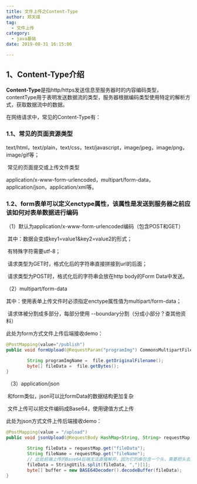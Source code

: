```yaml
---
title: 文件上传之Content-Type
author: 郑天祺
tag:
  - 文件上传
category:
  - java基础
date: 2019-08-31 16:15:00

---
```


## 1、Content-Type介绍

**Content-Type**是指http/https发送信息至服务器时的内容编码类型，contentType用于表明发送数据流的类型，服务器根据编码类型使用特定的解析方式，获取数据流中的数据。

在网络请求中，常见的Content-Type有：

### 	1.1、常见的页面资源类型

​	text/html，text/plain，text/css，text/javascript，image/jpeg，image/png，image/gif等；

​	常见的页面提交或上传文件类型	

​	application/x-www-form-urlencoded，multipart/form-data，application/json，application/xml等。

### 	1.2、form表单可以定义enctype属性，该属性是发送到服务器之前应该如何对表单数据进行编码

（1）默认为application/x-www-form-urlencoded编码（包含POST和GET）

​			其中：数据会变成key1=value1&key2=value2的形式；

​						有特殊字符需要utf-8；

​						请求类型为GET时，格式化后的字符串直接拼接到url的后面；

​						请求类型为POST时，格式化后的字符串会放在http body的Form Data中发送。

 （2）multipart/form-data

​			其中：使用表单上传文件时必须指定enctype属性值为multipart/form-data；

​						请求体被分割成多部分，每部分使用 --boundary分割（分成小部分？查其他资料）

此处为form方式文件上传后端接收demo：

```java
@PostMapping(value="/publish")
public void formUpload(@RequestParam("programImg") CommonsMultipartFile file){

		String programImgName =  file.getOriginalFilename();		
        byte[] fileData =  file.getBytes();
}
```
​	（3）application/json

​			和form类似，json可以比formData的数据结构更加复杂

​			文件上传可以把文件编码成Base64，使用键值方式上传

此处为json方式文件上传后端接收demo：

```java
@PostMapping(value = "/upload")
public void jsonUpload(@RequestBody HashMap<String, String> requestMap) {
    
        String fileData = requestMap.get("fileData");
        String fileName = requestMap.get("fileName");
        // 此处前端上传的Base64后端无法直接解开，因为它的串包含一个头，需要把头去掉。
		fileData = StringUtils.split(fileData, ",")[1];
        byte[] buffer = new BASE64Decoder().decodeBuffer(fileData);
}
```

​		

